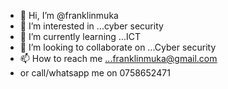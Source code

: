 - 👋 Hi, I’m @franklinmuka
- 👀 I’m interested in ...cyber security
- 🌱 I’m currently learning ...ICT
- 💞️ I’m looking to collaborate on ...Cyber security
- 📫 How to reach me ...franklinmuka@gmail.com
- or call/whatsapp me on 0758652471

<!---
franklinmuka/franklinmuka is a ✨ special ✨ repository because its `README.md` (this file) appears on your GitHub profile.
You can click the Preview link to take a look at your changes.
--->
